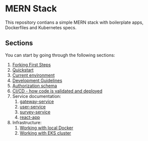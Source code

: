 # MERN Stack

This repository contians a simple MERN stack with boilerplate apps, Dockerfiles and Kubernetes specs.

## Sections

You can start by going through the following sections:

1. [Forking First Steps](./.docs/forking_first_steps.md)
2. [Quickstart](./.docs/quickstart.md)
3. [Current environment](./.docs/environment.md)
4. [Development Guidelines](./.docs/development_guidelines.md)
5. [Authorization schema](./.docs/authorization_schema.md)
6. [CI/CD - how code is validated and deployed](./.docs/ci_cd.md)
7. Service documentation:
   1. [gateway-service](./gateway-service/README.md)
   2. [user-service](./user-service/README.md)
   3. [survey-service](./survey-service/README.md)
   4. [react-app](./react-app/README.md)
8. Infrastructure:
   1. [Working with local Docker](./.infra/docker/README.md)
   2. [Working with EKS cluster](./.infra/k8s/README.md)
